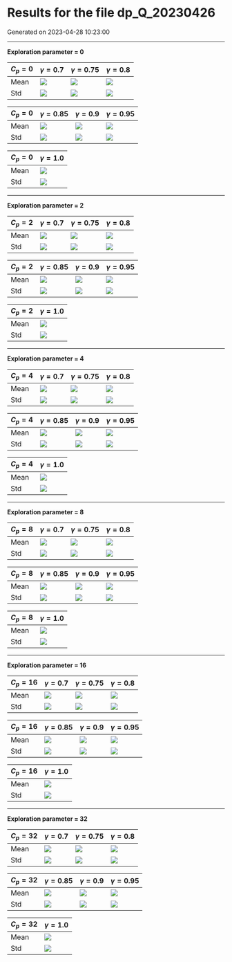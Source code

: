 # Results for the file dp_Q_20230426 

Generated on 2023-04-28 10:23:00

---

**Exploration parameter = 0**

| $C_p=0$| $\gamma = 0.7$| $\gamma = 0.75$| $\gamma = 0.8$| 
| --- | --- | --- | --- | 
| Mean | ![](fig/dp_Q/mean_g_0.7_cp_0.png) | ![](fig/dp_Q/mean_g_0.75_cp_0.png) | ![](fig/dp_Q/mean_g_0.8_cp_0.png) | 
| Std | ![](fig/dp_Q/std_g_0.7_cp_0.png) | ![](fig/dp_Q/std_g_0.75_cp_0.png) | ![](fig/dp_Q/std_g_0.8_cp_0.png) | 

| $C_p=0$| $\gamma = 0.85$| $\gamma = 0.9$| $\gamma = 0.95$| 
| --- | --- | --- | --- | 
| Mean | ![](fig/dp_Q/mean_g_0.85_cp_0.png) | ![](fig/dp_Q/mean_g_0.9_cp_0.png) | ![](fig/dp_Q/mean_g_0.95_cp_0.png) | 
| Std | ![](fig/dp_Q/std_g_0.85_cp_0.png) | ![](fig/dp_Q/std_g_0.9_cp_0.png) | ![](fig/dp_Q/std_g_0.95_cp_0.png) | 

| $C_p=0$| $\gamma = 1.0$| 
| --- | --- | 
| Mean | ![](fig/dp_Q/mean_g_1.0_cp_0.png) | 
| Std | ![](fig/dp_Q/std_g_1.0_cp_0.png) | 

---

**Exploration parameter = 2**

| $C_p=2$| $\gamma = 0.7$| $\gamma = 0.75$| $\gamma = 0.8$| 
| --- | --- | --- | --- | 
| Mean | ![](fig/dp_Q/mean_g_0.7_cp_2.png) | ![](fig/dp_Q/mean_g_0.75_cp_2.png) | ![](fig/dp_Q/mean_g_0.8_cp_2.png) | 
| Std | ![](fig/dp_Q/std_g_0.7_cp_2.png) | ![](fig/dp_Q/std_g_0.75_cp_2.png) | ![](fig/dp_Q/std_g_0.8_cp_2.png) | 

| $C_p=2$| $\gamma = 0.85$| $\gamma = 0.9$| $\gamma = 0.95$| 
| --- | --- | --- | --- | 
| Mean | ![](fig/dp_Q/mean_g_0.85_cp_2.png) | ![](fig/dp_Q/mean_g_0.9_cp_2.png) | ![](fig/dp_Q/mean_g_0.95_cp_2.png) | 
| Std | ![](fig/dp_Q/std_g_0.85_cp_2.png) | ![](fig/dp_Q/std_g_0.9_cp_2.png) | ![](fig/dp_Q/std_g_0.95_cp_2.png) | 

| $C_p=2$| $\gamma = 1.0$| 
| --- | --- | 
| Mean | ![](fig/dp_Q/mean_g_1.0_cp_2.png) | 
| Std | ![](fig/dp_Q/std_g_1.0_cp_2.png) | 

---

**Exploration parameter = 4**

| $C_p=4$| $\gamma = 0.7$| $\gamma = 0.75$| $\gamma = 0.8$| 
| --- | --- | --- | --- | 
| Mean | ![](fig/dp_Q/mean_g_0.7_cp_4.png) | ![](fig/dp_Q/mean_g_0.75_cp_4.png) | ![](fig/dp_Q/mean_g_0.8_cp_4.png) | 
| Std | ![](fig/dp_Q/std_g_0.7_cp_4.png) | ![](fig/dp_Q/std_g_0.75_cp_4.png) | ![](fig/dp_Q/std_g_0.8_cp_4.png) | 

| $C_p=4$| $\gamma = 0.85$| $\gamma = 0.9$| $\gamma = 0.95$| 
| --- | --- | --- | --- | 
| Mean | ![](fig/dp_Q/mean_g_0.85_cp_4.png) | ![](fig/dp_Q/mean_g_0.9_cp_4.png) | ![](fig/dp_Q/mean_g_0.95_cp_4.png) | 
| Std | ![](fig/dp_Q/std_g_0.85_cp_4.png) | ![](fig/dp_Q/std_g_0.9_cp_4.png) | ![](fig/dp_Q/std_g_0.95_cp_4.png) | 

| $C_p=4$| $\gamma = 1.0$| 
| --- | --- | 
| Mean | ![](fig/dp_Q/mean_g_1.0_cp_4.png) | 
| Std | ![](fig/dp_Q/std_g_1.0_cp_4.png) | 

---

**Exploration parameter = 8**

| $C_p=8$| $\gamma = 0.7$| $\gamma = 0.75$| $\gamma = 0.8$| 
| --- | --- | --- | --- | 
| Mean | ![](fig/dp_Q/mean_g_0.7_cp_8.png) | ![](fig/dp_Q/mean_g_0.75_cp_8.png) | ![](fig/dp_Q/mean_g_0.8_cp_8.png) | 
| Std | ![](fig/dp_Q/std_g_0.7_cp_8.png) | ![](fig/dp_Q/std_g_0.75_cp_8.png) | ![](fig/dp_Q/std_g_0.8_cp_8.png) | 

| $C_p=8$| $\gamma = 0.85$| $\gamma = 0.9$| $\gamma = 0.95$| 
| --- | --- | --- | --- | 
| Mean | ![](fig/dp_Q/mean_g_0.85_cp_8.png) | ![](fig/dp_Q/mean_g_0.9_cp_8.png) | ![](fig/dp_Q/mean_g_0.95_cp_8.png) | 
| Std | ![](fig/dp_Q/std_g_0.85_cp_8.png) | ![](fig/dp_Q/std_g_0.9_cp_8.png) | ![](fig/dp_Q/std_g_0.95_cp_8.png) | 

| $C_p=8$| $\gamma = 1.0$| 
| --- | --- | 
| Mean | ![](fig/dp_Q/mean_g_1.0_cp_8.png) | 
| Std | ![](fig/dp_Q/std_g_1.0_cp_8.png) | 

---

**Exploration parameter = 16**

| $C_p=16$| $\gamma = 0.7$| $\gamma = 0.75$| $\gamma = 0.8$| 
| --- | --- | --- | --- | 
| Mean | ![](fig/dp_Q/mean_g_0.7_cp_16.png) | ![](fig/dp_Q/mean_g_0.75_cp_16.png) | ![](fig/dp_Q/mean_g_0.8_cp_16.png) | 
| Std | ![](fig/dp_Q/std_g_0.7_cp_16.png) | ![](fig/dp_Q/std_g_0.75_cp_16.png) | ![](fig/dp_Q/std_g_0.8_cp_16.png) | 

| $C_p=16$| $\gamma = 0.85$| $\gamma = 0.9$| $\gamma = 0.95$| 
| --- | --- | --- | --- | 
| Mean | ![](fig/dp_Q/mean_g_0.85_cp_16.png) | ![](fig/dp_Q/mean_g_0.9_cp_16.png) | ![](fig/dp_Q/mean_g_0.95_cp_16.png) | 
| Std | ![](fig/dp_Q/std_g_0.85_cp_16.png) | ![](fig/dp_Q/std_g_0.9_cp_16.png) | ![](fig/dp_Q/std_g_0.95_cp_16.png) | 

| $C_p=16$| $\gamma = 1.0$| 
| --- | --- | 
| Mean | ![](fig/dp_Q/mean_g_1.0_cp_16.png) | 
| Std | ![](fig/dp_Q/std_g_1.0_cp_16.png) | 

---

**Exploration parameter = 32**

| $C_p=32$| $\gamma = 0.7$| $\gamma = 0.75$| $\gamma = 0.8$| 
| --- | --- | --- | --- | 
| Mean | ![](fig/dp_Q/mean_g_0.7_cp_32.png) | ![](fig/dp_Q/mean_g_0.75_cp_32.png) | ![](fig/dp_Q/mean_g_0.8_cp_32.png) | 
| Std | ![](fig/dp_Q/std_g_0.7_cp_32.png) | ![](fig/dp_Q/std_g_0.75_cp_32.png) | ![](fig/dp_Q/std_g_0.8_cp_32.png) | 

| $C_p=32$| $\gamma = 0.85$| $\gamma = 0.9$| $\gamma = 0.95$| 
| --- | --- | --- | --- | 
| Mean | ![](fig/dp_Q/mean_g_0.85_cp_32.png) | ![](fig/dp_Q/mean_g_0.9_cp_32.png) | ![](fig/dp_Q/mean_g_0.95_cp_32.png) | 
| Std | ![](fig/dp_Q/std_g_0.85_cp_32.png) | ![](fig/dp_Q/std_g_0.9_cp_32.png) | ![](fig/dp_Q/std_g_0.95_cp_32.png) | 

| $C_p=32$| $\gamma = 1.0$| 
| --- | --- | 
| Mean | ![](fig/dp_Q/mean_g_1.0_cp_32.png) | 
| Std | ![](fig/dp_Q/std_g_1.0_cp_32.png) | 

